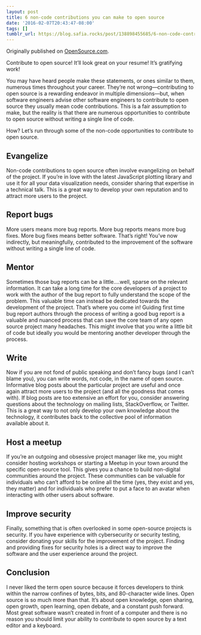 ```yaml
---
layout: post
title: 6 non-code contributions you can make to open source
date: '2016-02-07T20:43:47-08:00'
tags: []
tumblr_url: https://blog.safia.rocks/post/138898455685/6-non-code-contributions-you-can-make-to-open
---
```

Originally published on [OpenSource.com](https://opensource.com/life/16/1/how-contribute-open-source-without-writing-single-line-code).

Contribute to open source! It’ll look great on your resume! It’s gratifying work!

You may have heard people make these statements, or ones similar to them, numerous times throughout your career. They’re not wrong—contributing to open source is a rewarding endeavor in multiple dimensions—but, when software engineers advise other software engineers to contribute to open source they usually mean code contributions. This is a fair assumption to make, but the reality is that there are numerous opportunities to contribute to open source without writing a single line of code.

How? Let’s run through some of the non-code opportunities to contribute to open source.

## Evangelize

Non-code contributions to open source often involve evangelizing on behalf of the project. If you’re in love with the latest JavaScript plotting library and use it for all your data visualization needs, consider sharing that expertise in a technical talk. This is a great way to develop your own reputation and to attract more users to the project.

## Report bugs

More users means more bug reports. More bug reports means more bug fixes. More bug fixes means better software. That’s right! You’ve now indirectly, but meaningfully, contributed to the improvement of the software without writing a single line of code.

## Mentor

Sometimes those bug reports can be a little….well, sparse on the relevant information. It can take a long time for the core developers of a project to work with the author of the bug report to fully understand the scope of the problem. This valuable time can instead be dedicated towards the development of the project. That’s where you come in! Guiding first time bug report authors through the process of writing a good bug report is a valuable and nuanced process that can save the core team of any open source project many headaches. This might involve that you write a little bit of code but ideally you would be mentoring another developer through the process.

## Write

Now if you are not fond of public speaking and don’t fancy bugs (and I can’t blame you), you can write words, not code, in the name of open source. Informative blog posts about the particular project are useful and once again attract more users to the project (and all the goodness that comes with). If blog posts are too extensive an effort for you, consider answering questions about the technology on mailing lists, StackOverflow, or Twitter. This is a great way to not only develop your own knowledge about the technology, it contributes back to the collective pool of information available about it.

## Host a meetup

If you’re an outgoing and obsessive project manager like me, you might consider hosting workshops or starting a Meetup in your town around the specific open-source tool. This gives you a chance to build non-digital communities around the project. These communities can be valuable for individuals who can’t afford to be online all the time (yes, they exist and yes, they matter) and for individuals who prefer to put a face to an avatar when interacting with other users about software.

## Improve security

Finally, something that is often overlooked in some open-source projects is security. If you have experience with cybersecurity or security testing, consider donating your skills for the improvement of the project. Finding and providing fixes for security holes is a direct way to improve the software and the user experience around the project.

## Conclusion

I never liked the term open source because it forces developers to think within the narrow confines of bytes, bits, and 80-character wide lines. Open source is so much more than that. It’s about open knowledge, open sharing, open growth, open learning, open debate, and a constant push forward. Most great software wasn’t created in front of a computer and there is no reason you should limit your ability to contribute to open source by a text editor and a keyboard.

